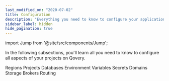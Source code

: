 ```yaml
---
last_modified_on: "2020-07-02"
title: Configuration
description: "Everything you need to know to configure your applications on Qovery"
sidebar_label: hidden
hide_pagination: true
---
```


import Jump from '@site/src/components/Jump';

In the following subsections, you'll learn all you need to know to configure all aspects of your projects on Qovery.

<Jump to="/docs/using-qovery/configuration/regions/">Regions</Jump>
<Jump to="/docs/using-qovery/configuration/projects/">Projects</Jump>
<Jump to="/docs/using-qovery/configuration/databases/">Databases</Jump>
<Jump to="/docs/using-qovery/configuration/environment-variables/">Environment Variables</Jump>
<Jump to="/docs/using-qovery/configuration/secrets/">Secrets</Jump>
<Jump to="/docs/using-qovery/configuration/domains/">Domains</Jump>
<Jump to="/docs/using-qovery/configuration/storage/">Storage</Jump>
<Jump to="/docs/using-qovery/configuration/brokers/">Brokers</Jump>
<Jump to="/docs/using-qovery/configuration/routing/">Routing</Jump>




